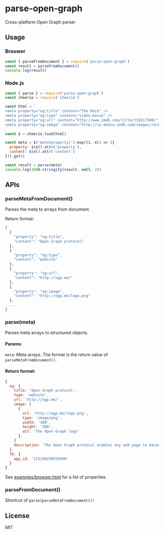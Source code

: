 # parse-open-graph
Cross-platform Open Graph parser

## Usage

### Broswer
```js
const { parseFromDocument } = require('parse-open-graph')
const result = parseFromDocument()
console.log(result)
```

### Node.js
```js
const { parse } = require('parse-open-graph')
const cheerio = require('cheerio')

const html = `
<meta property="og:title" content="The Rock" />
<meta property="og:type" content="video.movie" />
<meta property="og:url" content="http://www.imdb.com/title/tt0117500/" />
<meta property="og:image" content="http://ia.media-imdb.com/images/rock.jpg" />
`
const $ = cheerio.load(html)

const meta = $('meta[property]').map((i, el) => ({
  property: $(el).attr('property'),
  content: $(el).attr('content')
})).get()

const result = parse(meta)
console.log(JSON.stringify(result, null, 2))
```

## APIs

### parseMetaFromDocument()
Parses the meta to arrays from document.

Return format:
```js
[
  {
    "property": "og:title",
    "content": "Open Graph protocol"
  },
  {
    "property": "og:type",
    "content": "website"
  },
  {
    "property": "og:url",
    "content": "http://ogp.me/"
  },
  {
    "property": "og:image",
    "content": "http://ogp.me/logo.png"
  },
  ...
]
```

### parse(meta)
Parses meta arrays to structured objects.

#### Params:  
`meta`: Meta arrays. The format is the return value of `parseMetaFromDocument()`.  

#### Return format:
```js
{
  og: {
    title: 'Open Graph protocol',
    type: 'website',
    url: 'http://ogp.me/',
    image: [
      {
        url: 'http://ogp.me/logo.png',
        type: 'image/png',
        width: '300',
        height: '300',
        alt: 'The Open Graph logo'
      },
    ]
    description: 'The Open Graph protocol enables any web page to become a rich object in a social graph.'
  },
  fb: {
    app_id: '115190258555800'
  }
}
```

See [examples/browser.html](examples/browser.html) for a list of properties.

### parseFromDocument()
Shortcut of `parse(parseMetaFromDocument())`

## License
MIT
